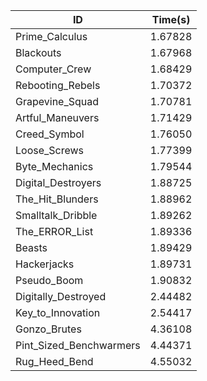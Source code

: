 |ID|Time(s)|
|-|-|
|Prime_Calculus|1.67828|
|Blackouts|1.67968|
|Computer_Crew|1.68429|
|Rebooting_Rebels|1.70372|
|Grapevine_Squad|1.70781|
|Artful_Maneuvers|1.71429|
|Creed_Symbol|1.76050|
|Loose_Screws|1.77399|
|Byte_Mechanics|1.79544|
|Digital_Destroyers|1.88725|
|The_Hit_Blunders|1.88962|
|Smalltalk_Dribble|1.89262|
|The_ERROR_List|1.89336|
|Beasts|1.89429|
|Hackerjacks|1.89731|
|Pseudo_Boom|1.90832|
|Digitally_Destroyed|2.44482|
|Key_to_Innovation|2.54417|
|Gonzo_Brutes|4.36108|
|Pint_Sized_Benchwarmers|4.44371|
|Rug_Heed_Bend|4.55032|
